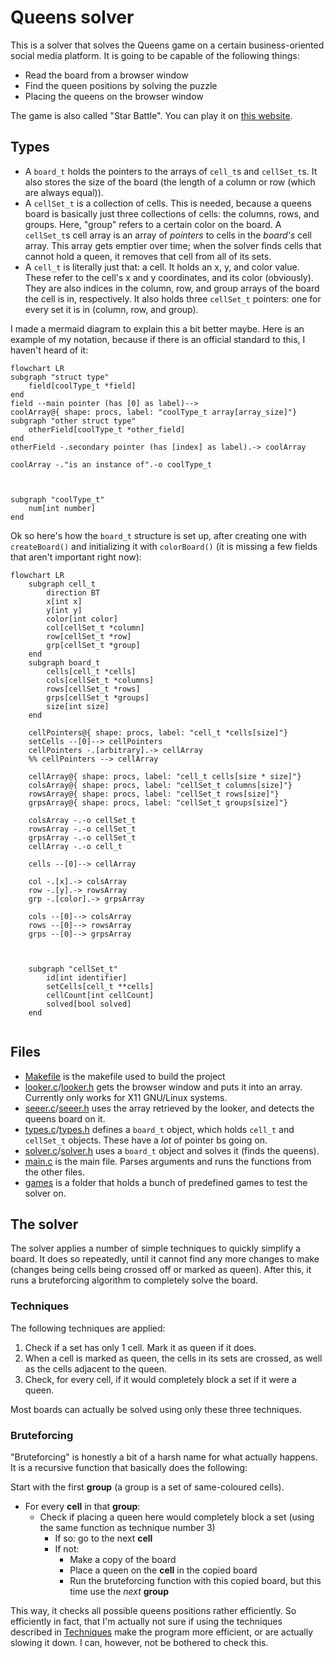 # Queens solver

This is a solver that solves the Queens game on a certain business-oriented social media platform. It is going to be capable of the following things:

- Read the board from a browser window
- Find the queen positions by solving the puzzle
- Placing the queens on the browser window

The game is also called "Star Battle". You can play it on [this website](https://www.puzzle-star-battle.com).


## Types
- A `board_t` holds the pointers to the arrays of `cell_t`s and `cellSet_t`s. It also stores the size of the board (the length of a column or row (which are always equal)).
- A `cellSet_t` is a collection of cells. This is needed, because a queens board is basically just three collections of cells: the columns, rows, and groups. Here, "group" refers to a certain color on the board.
  A `cellSet_t`s cell array is an array of *pointers* to cells in the *board's* cell array. This array gets emptier over time; when the solver finds cells that cannot hold a queen, it removes that cell from all of its sets.
- A `cell_t` is literally just that: a cell. It holds an x, y, and color value. These refer to the cell's x and y coordinates, and its color (obviously). They are also indices in the column, row, and group arrays of the board the cell is in, respectively. It also holds three `cellSet_t` pointers: one for every set it is in (column, row, and group).

I made a mermaid diagram to explain this a bit better maybe. Here is an example of my notation, because if there is an official standard to this, I haven't heard of it:
```mermaid
flowchart LR
subgraph "struct type"
    field[coolType_t *field]
end
field --main pointer (has [0] as label)--> 
coolArray@{ shape: procs, label: "coolType_t array[array_size]"}
subgraph "other struct type"
    otherField[coolType_t *other_field]
end
otherField -.secondary pointer (has [index] as label).-> coolArray

coolArray -."is an instance of".-o coolType_t



subgraph "coolType_t"
    num[int number]
end
```

Ok so here's how the `board_t` structure is set up, after creating one with `createBoard()` and initializing it with `colorBoard()` (it is missing a few fields that aren't important right now):

```mermaid
flowchart LR
    subgraph cell_t
        direction BT
        x[int x]
        y[int y]
        color[int color]
        col[cellSet_t *column]
        row[cellSet_t *row]
        grp[cellSet_t *group]
    end
    subgraph board_t 
        cells[cell_t *cells]
        cols[cellSet_t *columns]
        rows[cellSet_t *rows]
        grps[cellSet_t *groups]
        size[int size]
    end

    cellPointers@{ shape: procs, label: "cell_t *cells[size]"}
    setCells --[0]--> cellPointers
    cellPointers -.[arbitrary].-> cellArray
    %% cellPointers --> cellArray

    cellArray@{ shape: procs, label: "cell_t cells[size * size]"}
    colsArray@{ shape: procs, label: "cellSet_t columns[size]"}
    rowsArray@{ shape: procs, label: "cellSet_t rows[size]"}
    grpsArray@{ shape: procs, label: "cellSet_t groups[size]"}
    
    colsArray -.-o cellSet_t
    rowsArray -.-o cellSet_t
    grpsArray -.-o cellSet_t
    cellArray -.-o cell_t

    cells --[0]--> cellArray
    
    col -.[x].-> colsArray
    row -.[y].-> rowsArray
    grp -.[color].-> grpsArray

    cols --[0]--> colsArray
    rows --[0]--> rowsArray
    grps --[0]--> grpsArray



    subgraph "cellSet_t"
        id[int identifier]
        setCells[cell_t **cells]
        cellCount[int cellCount]
        solved[bool solved]
    end


```

## Files

- [Makefile](./Makefile) is the makefile used to build the project
- [looker.c](looker.c)/[looker.h](looker.h) gets the browser window and puts it into an array. Currently only works for X11 GNU/Linux systems.
- [seeer.c](seeer.c)/[seeer.h](seeer.h) uses the array retrieved by the looker, and detects the queens board on it.
- [types.c](types.c)/[types.h](types.h) defines a `board_t` object, which holds `cell_t` and `cellSet_t` objects. These have a *lot* of pointer bs going on.
- [solver.c](solver.c)/[solver.h](solver.h) uses a `board_t` object and solves it (finds the queens).
- [main.c](main.c) is the main file. Parses arguments and runs the functions from the other files.
- [games](./games) is a folder that holds a bunch of predefined games to test the solver on.




## The solver
The solver applies a number of simple techniques to quickly simplify a board. It does so repeatedly, until it cannot find any more changes to make (changes being cells being crossed off or marked as queen).
After this, it runs a bruteforcing algorithm to completely solve the board.

### Techniques
The following techniques are applied:
1. Check if a set has only 1 cell. Mark it as queen if it does.
2. When a cell is marked as queen, the cells in its sets are crossed, as well as the cells adjacent to the queen.
3. Check, for every cell, if it would completely block a set if it were a queen.

Most boards can actually be solved using only these three techniques.

### Bruteforcing
"Bruteforcing" is honestly a bit of a harsh name for what actually happens.
It is a recursive function that basically does the following:

Start with the first **group** (a group is a set of same-coloured cells).
- For every **cell** in that **group**:
  - Check if placing a queen here would completely block a set (using the same function as technique number 3)
    - If so: go to the next **cell**   
    - If not:
      - Make a copy of the board
      - Place a queen on the **cell** in the copied board
      - Run the bruteforcing function with this copied board, but this time use the *next* **group**

This way, it checks all possible queens positions rather efficiently. So efficiently in fact, that I'm actually not sure if using the techniques described in [Techniques](#techniques) make the program more efficient, or are actually slowing it down. I can, however, not be bothered to check this.